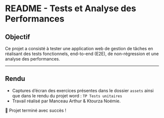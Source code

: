 # README - Tests et Analyse des Performances

## Objectif
Ce projet a consisté à tester une application web de gestion de tâches en réalisant des tests fonctionnels, end-to-end (E2E), de non-régression et une analyse des performances.

---

## Rendu
- Captures d’écran des exercices présentes dans le dossier `assets` ainsi que dans le rendu du projet word : `TP Tests unitaires`
- Travail réalisé par Manceau Arthur & Ktourza Noémie.

🚀 Projet terminé avec succès !
